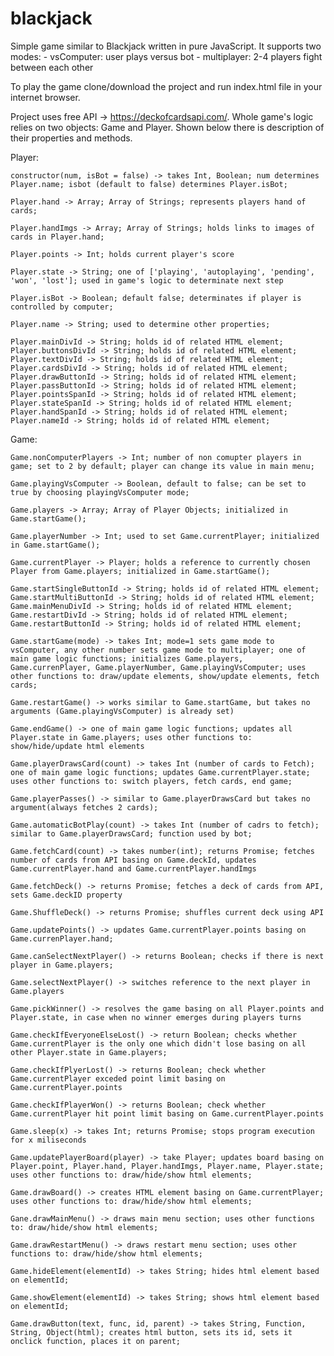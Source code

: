 # blackjack

Simple game similar to Blackjack written in pure JavaScript. It supports two modes:
    - vsComputer: user plays versus bot
    - multiplayer: 2-4 players fight between each other

To play the game clone/download the project and run index.html file in your internet browser.

Project uses free API -> https://deckofcardsapi.com/. Whole game's logic relies on two objects: Game and Player. Shown below there is description of their properties and methods.

Player:

    constructor(num, isBot = false) -> takes Int, Boolean; num determines Player.name; isbot (default to false) determines Player.isBot;

    Player.hand -> Array; Array of Strings; represents players hand of cards;

    Player.handImgs -> Array; Array of Strings; holds links to images of cards in Player.hand;
    
    Player.points -> Int; holds current player's score

    Player.state -> String; one of ['playing', 'autoplaying', 'pending', 'won', 'lost']; used in game's logic to determinate next step

    Player.isBot -> Boolean; default false; determinates if player is controlled by computer;

    Player.name -> String; used to determine other properties;

    Player.mainDivId -> String; holds id of related HTML element;
    Player.buttonsDivId -> String; holds id of related HTML element;
    Player.textDivId -> String; holds id of related HTML element;
    Player.cardsDivId -> String; holds id of related HTML element;
    Player.drawButtonId -> String; holds id of related HTML element;
    Player.passButtonId -> String; holds id of related HTML element;
    Player.pointsSpanId -> String; holds id of related HTML element;
    Player.stateSpanId -> String; holds id of related HTML element;
    Player.handSpanId -> String; holds id of related HTML element;
    Player.nameId -> String; holds id of related HTML element;

Game:

    Game.nonComputerPlayers -> Int; number of non comupter players in game; set to 2 by default; player can change its value in main menu;
    
    Game.playingVsComputer -> Boolean, default to false; can be set to true by choosing playingVsComputer mode;

    Game.players -> Array; Array of Player Objects; initialized in Game.startGame();

    Game.playerNumber -> Int; used to set Game.currentPlayer; initialized in Game.startGame();

    Game.currentPlayer -> Player; holds a reference to currently chosen Player from Game.players; initialized in Game.startGame();

    Game.startSingleButtonId -> String; holds id of related HTML element;
    Game.startMultiButtonId -> String; holds id of related HTML element;
    Game.mainMenuDivId -> String; holds id of related HTML element;
    Game.restartDivId -> String; holds id of related HTML element;
    Game.restartButtonId -> String; holds id of related HTML element;

    Game.startGame(mode) -> takes Int; mode=1 sets game mode to vsComputer, any other number sets game mode to multiplayer; one of main game logic functions; initializes Game.players, Game.currenPlayer, Game.playerNumber, Game.playingVsComputer; uses other functions to: draw/update elements, show/update elements, fetch cards;

    Game.restartGame() -> works similar to Game.startGame, but takes no arguments (Game.playingVsComputer) is already set)

    Game.endGame() -> one of main game logic functions; updates all Player.state in Game.players; uses other functions to: show/hide/update html elements

    Game.playerDrawsCard(count) -> takes Int (number of cards to Fetch); one of main game logic functions; updates Game.currentPlayer.state; uses other functions to: switch players, fetch cards, end game;

    Game.playerPasses() -> similar to Game.playerDrawsCard but takes no argument(always fetches 2 cards);

    Game.automaticBotPlay(count) -> takes Int (number of cadrs to fetch); similar to Game.playerDrawsCard; function used by bot;

    Game.fetchCard(count) -> takes number(int); returns Promise; fetches number of cards from API basing on Game.deckId, updates Game.currentPlayer.hand and Game.currentPlayer.handImgs

    Game.fetchDeck() -> returns Promise; fetches a deck of cards from API, sets Game.deckID property

    Game.ShuffleDeck() -> returns Promise; shuffles current deck using API

    Game.updatePoints() -> updates Game.currentPlayer.points basing on Game.currenPlayer.hand;

    Game.canSelectNextPlayer() -> returns Boolean; checks if there is next player in Game.players;

    Game.selectNextPlayer() -> switches reference to the next player in Game.players

    Game.pickWinner() -> resolves the game basing on all Player.points and Player.state, in case when no winner emerges during players turns

    Game.checkIfEveryoneElseLost() -> return Boolean; checks whether Game.currentPlayer is the only one which didn't lose basing on all other Player.state in Game.players;

    Game.checkIfPlyerLost() -> returns Boolean; check whether Game.currentPlayer exceded point limit basing on Game.currentPlayer.points

    Game.checkIfPlayerWon() -> returns Boolean; check whether Game.currentPlayer hit point limit basing on Game.currentPlayer.points

    Game.sleep(x) -> takes Int; returns Promise; stops program execution for x miliseconds

    Game.updatePlayerBoard(player) -> take Player; updates board basing on Player.point, Player.hand, Player.handImgs, Player.name, Player.state; uses other functions to: draw/hide/show html elements;

    Game.drawBoard() -> creates HTML element basing on Game.currentPlayer; uses other functions to: draw/hide/show html elements;

    Gane.drawMainMenu() -> draws main menu section; uses other functions to: draw/hide/show html elements;

    Game.drawRestartMenu() -> draws restart menu section; uses other functions to: draw/hide/show html elements;

    Game.hideElement(elementId) -> takes String; hides html element based on elementId;

    Game.showElement(elementId) -> takes String; shows html element based on elementId;

    Game.drawButton(text, func, id, parent) -> takes String, Function, String, Object(html); creates html button, sets its id, sets it onclick function, places it on parent;










